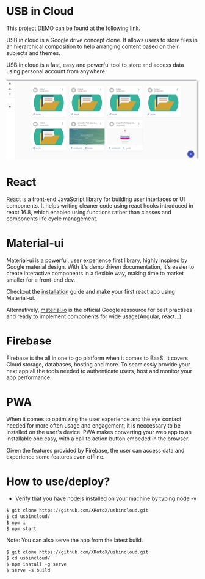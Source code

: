 # USB in Cloud

This project DEMO can be found at [the following link](https://usb-in-cloud.web.app/).

USB in cloud is a Google drive concept clone. It allows users to store files in an hierarchical composition to help arranging content based on their subjects and themes.

USB in cloud is a fast, easy and powerful tool to store and access data using personal account from anywhere.

![USB in Cloud](https://raw.githubusercontent.com/XRotoX/usbincloud/main/screenshots/dashboard.png)


# React

React is a front-end JavaScript library for building user interfaces or UI components. It helps writing cleaner code using react hooks introduced in react 16.8, which enabled using functions rather than classes and components life cycle management.

# Material-ui

Material-ui is a powerful, user experience first library, highly inspired by Google material design. With it's demo driven documentation, it's easier to create interactive components in a flexible way, making time to market smaller for a front-end dev.

Checkout the [installation](https://material-ui.com/getting-started/installation/) guide and make your first react app using Material-ui.

Alternatively, [material.io](https://material.io/collections/get-started) is the official Google ressource for best practises and ready to implement components for wide usage(Angular, react...).

# Firebase

Firebase is the all in one to go platform when it comes to BaaS. It covers Cloud storage, databases, hosting and more. To seamlessly provide your next app all the tools needed to authenticate users, host and monitor your app performance.

# PWA

When it comes to optimizing the user experience and the eye contact needed for more often usage and engagement, it is neccessary to be installed on the user's device. PWA makes converting your web app to an installable one easy, with a call to action button embeded in the browser. 

Given the features provided by Firebase, the user can access data and experience some features even offline.

# How to use/deploy?

- Verify that you have nodejs installed on your machine by typing node -v 

```linux
$ git clone https://github.com/XRotoX/usbincloud.git
$ cd usbincloud/
$ npm i
$ npm start
```

Note: You can also serve the app from the latest build.

```linux
$ git clone https://github.com/XRotoX/usbincloud.git
$ cd usbincloud/
$ npm install -g serve
$ serve -s build
```



